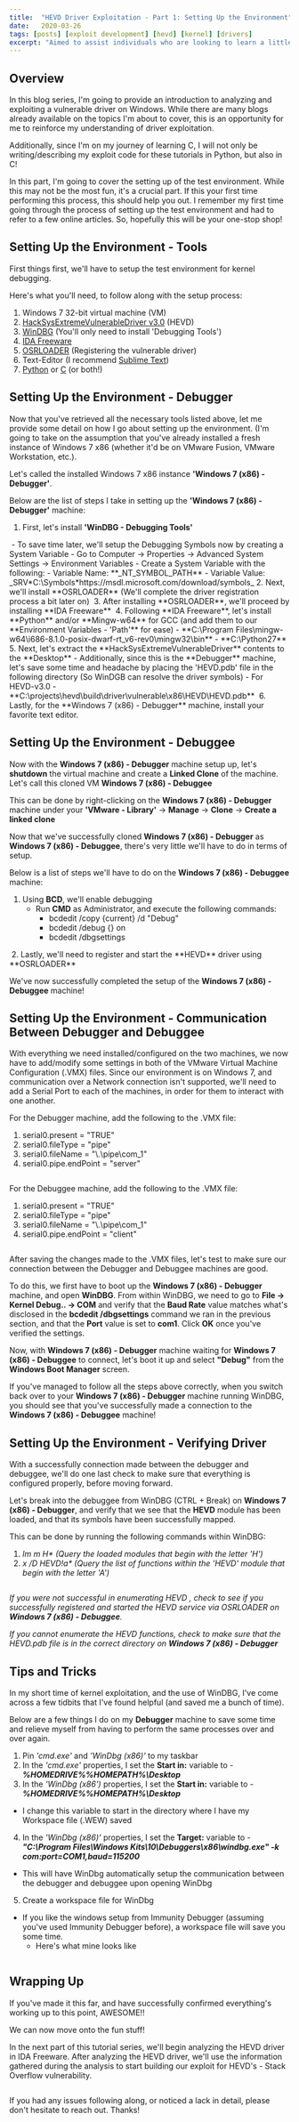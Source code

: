 ```yaml
---
title:  "HEVD Driver Exploitation - Part 1: Setting Up the Environment"
date:   2020-03-26
tags: [posts] [exploit development] [hevd] [kernel] [drivers]
excerpt: "Aimed to assist individuals who are looking to learn a little about kernel exploitation. I welcome you to the 1st part of the tutorial series!"
---
```

Overview
---
In this blog series, I'm going to provide an introduction to analyzing and exploiting a vulnerable driver on Windows. While there are many blogs already available on the topics I'm about to cover, this is an opportunity for me to reinforce my understanding of driver exploitation. 

Additionally, since I'm on my journey of learning C, I will not only be writing/describing my exploit code for these tutorials in Python, but also in C!

In this part, I'm going to cover the setting up of the test environment. While this may not be the most fun, it's a crucial part. If this your first time performing this process, this should help you out. I remember my first time going through the process of setting up the test environment and had to refer to a few online articles. So, hopefully this will be your one-stop shop!

Setting Up the Environment - Tools
---
First things first, we'll have to setup the test environment for kernel debugging. 

Here's what you'll need, to follow along with the setup process:
1. Windows 7 32-bit virtual machine (VM)
2. [HackSysExtremeVulnerableDriver v3.0](https://github.com/hacksysteam/HackSysExtremeVulnerableDriver/releases) (HEVD)
3. [WinDBG](https://developer.microsoft.com/en-us/windows/downloads/windows-10-sdk/) (You'll only need to install 'Debugging Tools')
4. [IDA Freeware](https://samsclass.info/126/proj/idafree50.exe)
5. [OSRLOADER](http://www.osronline.com/article.cfm%5Earticle=157.htm) (Registering the vulnerable driver)
6. Text-Editor (I recommend [Sublime Text](https://www.sublimetext.com/3))
7. [Python](https://www.python.org/downloads/) or [C](http://mingw-w64.org/doku.php) (or both!)

Setting Up the Environment - Debugger
---
Now that you've retrieved all the necessary tools listed above, let me provide some detail on how I go about setting up the environment. (I'm going to take on the assumption that you've already installed a fresh instance of Windows 7 x86 (whether it'd be on VMware Fusion, VMware Workstation, etc.).

Let's called the installed Windows 7 x86 instance **'Windows 7 (x86) - Debugger'**.

Below are the list of steps I take in setting up the **'Windows 7 (x86) - Debugger'** machine:
1. First, let's install **'WinDBG - Debugging Tools'**
<img src="{{ site.url }}{{ site.baseurl }}/images/hevd-pt1/windbg-install.png" alt="">
- To save time later, we'll setup the Debugging Symbols now by creating a System Variable
	- Go to Computer -> Properties -> Advanced System Settings -> Environment Variables
	- Create a System Variable with the following:
		- Variable Name: **_NT_SYMBOL_PATH**
		- Variable Value: _SRV*C:\Symbols*https://msdl.microsoft.com/download/symbols_
2. Next, we'll install **OSRLOADER** (We'll complete the driver registration process a bit later on)
<img src="{{ site.url }}{{ site.baseurl }}/images/hevd-pt1/osrloader-install.png" alt="">
3. After installing **OSRLOADER**, we'll proceed by installing **IDA Freeware**  
<img src="{{ site.url }}{{ site.baseurl }}/images/hevd-pt1/ida-install.png" alt="">
4. Following **IDA Freeware**, let's install **Python** and/or **Mingw-w64** for GCC (and add them to our **Environment Variables - 'Path'** for ease)
	- **C:\Program Files\mingw-w64\i686-8.1.0-posix-dwarf-rt_v6-rev0\mingw32\bin**
	- **C:\Python27**  
<img src="{{ site.url }}{{ site.baseurl }}/images/hevd-pt1/c_py-install.png" alt="">
5. Next, let's extract the **HackSysExtremeVulnerableDriver** contents to the **Desktop**
	- Additionally, since this is the **Debugger** machine, let's save some time and headache by placing the 'HEVD.pdb' file in the following directory (So WinDGB can resolve the driver symbols)
		- For HEVD-v3.0 - **C:\projects\hevd\build\driver\vulnerable\x86\HEVD\HEVD.pdb**
<img src="{{ site.url }}{{ site.baseurl }}/images/hevd-pt1/hevd-pdb-path-dbgr.png" alt="">
6. Lastly, for the **Windows 7 (x86) - Debugger** machine, install your favorite text editor.

Setting Up the Environment - Debuggee
---
Now with the **Windows 7 (x86) - Debugger** machine setup up, let's **shutdown** the virtual machine and create a **Linked Clone** of the machine. Let's call this cloned VM **Windows 7 (x86) - Debuggee**

This can be done by right-clicking on the **Windows 7 (x86) - Debugger** machine under your **'VMware - Library'** -> **Manage** -> **Clone** -> **Create a linked clone**  
<img src="{{ site.url }}{{ site.baseurl }}/images/hevd-pt1/vm-linked-clone.png" alt="">

Now that we've successfully cloned **Windows 7 (x86) - Debugger** as **Windows 7 (x86) - Debuggee**, there's very little we'll have to do in terms of setup. 

Below is a list of steps we'll have to do on the **Windows 7 (x86) - Debuggee** machine:
1. Using **BCD**, we'll enable debugging
	- Run **CMD** as Administrator, and execute the following commands:
		- bcdedit /copy {current} /d "Debug"
		- bcdedit /debug {<String output from previous command>} on
		- bcdedit /dbgsettings
<img src="{{ site.url }}{{ site.baseurl }}/images/hevd-pt1/bcdedit-cmds.png" alt="">
2. Lastly, we'll need to register and start the **HEVD** driver using **OSRLOADER**
<img src="{{ site.url }}{{ site.baseurl }}/images/hevd-pt1/osrloader-hevd.png" alt="">

We've now successfully completed the setup of the **Windows 7 (x86) - Debuggee** machine!

Setting Up the Environment - Communication Between Debugger and Debuggee
---
With everything we need installed/configured on the two machines, we now have to add/modify some settings in both of the VMware Virtual Machine Configuration (.VMX) files. Since our environment is on Windows 7, and communication over a Network connection isn't supported, we'll need to add a Serial Port to each of the machines, in order for them to interact with one another.

For the Debugger machine, add the following to the .VMX file:
1. serial0.present = "TRUE"
2. serial0.fileType = "pipe"
3. serial0.fileName = "\\.\pipe\com_1"
4. serial0.pipe.endPoint = "server"  
<img src="{{ site.url }}{{ site.baseurl }}/images/hevd-pt1/debugger-vmx.png" alt="">

For the Debuggee machine, add the following to the .VMX file:
1. serial0.present = "TRUE"
2. serial0.fileType = "pipe"
3. serial0.fileName = "\\.\pipe\com_1"
4. serial0.pipe.endPoint = "client"  
<img src="{{ site.url }}{{ site.baseurl }}/images/hevd-pt1/debuggee-vmx.png" alt="">

After saving the changes made to the .VMX files, let's test to make sure our connection between the Debugger and Debuggee machines are good.

To do this, we first have to boot up the **Windows 7 (x86) - Debugger** machine, and open **WinDBG**. From within WinDBG, we need to go to **File -> Kernel Debug.. -> COM** and verify that the **Baud Rate** value matches what's disclosed in the **bcdedit /dbgsettings** command we ran in the previous section, and that the **Port** value is set to **com1**. Click **OK** once you've verified the settings.
<img src="{{ site.url }}{{ site.baseurl }}/images/hevd-pt1/windbg-com.png" alt="">

Now, with **Windows 7 (x86) - Debugger** machine waiting for **Windows 7 (x86) - Debuggee** to connect, let's boot it up and select **"Debug"** from the **Windows Boot Manager** screen.  
<img src="{{ site.url }}{{ site.baseurl }}/images/hevd-pt1/windows-boot-manager.png" alt="">

If you've managed to follow all the steps above correctly, when you switch back over to your **Windows 7 (x86) - Debugger** machine running WinDBG, you should see that you've successfully made a connection to the **Windows 7 (x86) - Debuggee** machine!
<img src="{{ site.url }}{{ site.baseurl }}/images/hevd-pt1/windbg-connect-success.png" alt="">

Setting Up the Environment - Verifying Driver
---
With a successfully connection made between the debugger and debuggee, we'll do one last check to make sure that everything is configured properly, before moving forward.

Let's break into the debuggee from WinDBG (CTRL + Break) on **Windows 7 (x86) - Debugger**, and verify that we see that the **HEVD** module has been loaded, and that its symbols have been successfully mapped.

This can be done by running the following commands within WinDBG:
1. _lm m H* (Query the loaded modules that begin with the letter 'H')_
2. _x /D HEVD!a* (Query the list of functions within the 'HEVD' module that begin with the letter 'A')_
<img src="{{ site.url }}{{ site.baseurl }}/images/hevd-pt1/hevd-pt1/enum-hevd-windbg.png" alt="">

_If you were not successful in enumerating HEVD , check to see if you successfully registered and started the HEVD service via OSRLOADER on **Windows 7 (x86) - Debuggee**._

_If you cannot enumerate the HEVD functions, check to make sure that the HEVD.pdb file is in the correct directory on **Windows 7 (x86) - Debugger**_

Tips and Tricks
---
In my short time of kernel exploitation, and the use of WinDBG, I've come across a few tidbits that I've found helpful (and saved me a bunch of time).

Below are a few things I do on my **Debugger** machine to save some time and relieve myself from having to perform the same processes over and over again.

1. Pin _'cmd.exe'_ and _'WinDbg (x86)'_ to my taskbar
2. In the _'cmd.exe'_ properties, I set the **Start in:** variable to - _**%HOMEDRIVE%%HOMEPATH%\Desktop**_
3. In the _'WinDbg (x86')_ properties, I set the **Start in:** variable to - _**%HOMEDRIVE%%HOMEPATH%\Desktop**_
- I change this variable to start in the directory where I have my Workspace file (.WEW) saved
4. In the _'WinDbg (x86)'_ properties, I set the **Target:** variable to - _**"C:\Program Files\Windows Kits\10\Debuggers\x86\windbg.exe" -k com:port=COM1,baud=115200**_
- This will have WinDbg automatically setup the communication between the debugger and debuggee upon opening WinDbg
5. Create a workspace file for WinDbg
- If you like the windows setup from Immunity Debugger (assuming you've used Immunity Debugger before), a workspace file will save you some time.
	- Here's what mine looks like
<img src="{{ site.url }}{{ site.baseurl }}/images/hevd-pt1/windbg-workspace.png" alt="">

Wrapping Up
---
If you've made it this far, and have successfully confirmed everything's working up to this point, AWESOME!!

We can now move onto the fun stuff!

In the next part of this tutorial series, we'll begin analyzing the HEVD driver in IDA Freeware. After analyzing the HEVD driver, we'll use the information gathered during the analysis to start building our exploit for HEVD's - Stack Overflow vulnerability.

<img src="{{ site.url }}{{ site.baseurl }}/images/hevd-pt1/showtime.png" alt="">

If you had any issues following along, or noticed a lack in detail, please don't hesitate to reach out. Thanks!